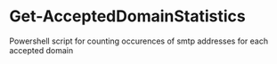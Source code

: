 # Get-AcceptedDomainStatistics
Powershell script for counting occurences of smtp addresses for each accepted domain
